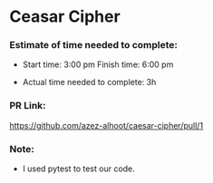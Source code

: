 # Ceasar Cipher

### Estimate of time needed to complete:

   * Start time: 3:00 pm Finish time: 6:00 pm

   * Actual time needed to complete: 3h

### PR Link:

https://github.com/azez-alhoot/caesar-cipher/pull/1

### Note:

* I used pytest to test our code.